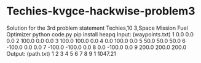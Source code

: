 # Techies-kvgce-hackwise-problem3
Solution for the 3rd problem statement 
Techies,10
3,Space Mission Fuel Optimizer
python code.py
pip install heapq
Input:
(waypoints.txt)
1 0.0 0.0 0.0
2 100.0 0.0 0.0
3 100.0 100.0 0.0
4 0.0 100.0 0.0
5 50.0 50.0 50.0
6 -100.0 0.0 0.0
7 -100.0 -100.0 0.0
8 0.0 -100.0 0.0
9 200.0 200.0 200.0
Output:
(path.txt)
1 2 3 4 5 6 7 8 9 1 1047.21
